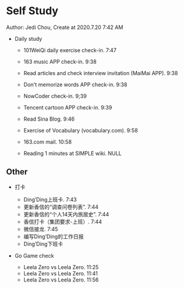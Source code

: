 # Self Study

Author: Jedi Chou, Create at 2020.7.20 7:42 AM

* Daily study
  * 101WeiQi daily exercise check-in. 7:47
  * 163 music APP check-in. 9:38
  * Read articles and check interview invitation (MaiMai APP). 9:38
  * Don't memorize words APP check-in. 9:38
  * NowCoder check-in. 9;39
  * Tencent cartoon APP check-in. 9:39
  * Read Sina Blog. 9:46
  * Exercise of Vocabulary (vocabulary.com). 9:58

  * 163.com mail. 10:58
  * Reading 1 minutes at SIMPLE wiki. NULL

## Other

* 打卡
  * Ding’Ding上班卡. 7:43
  * 更新香信的“调查问卷列表”. 7:44
  * 更新香信的“个人14天内旅居史”. 7:44
  * 香信打卡（集团要求-上班）. 7:44
  * 微信接龙. 7:45
  * 编写Ding’Ding的工作日报
  * Ding’Ding下班卡

* Go Game check
  * Leela Zero vs Leela Zero. 11:25
  * Leela Zero vs Leela Zero. 11:41
  * Leela Zero vs Leela Zero. 11:56
